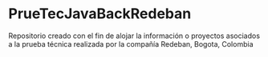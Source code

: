 # PrueTecJavaBackRedeban
Repositorio creado con el fin de alojar la información o proyectos asociados a la prueba técnica realizada por la compañía Redeban, Bogota, Colombia

